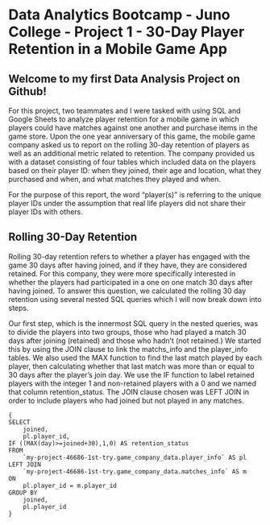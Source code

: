 # Data Analytics Bootcamp - Juno College - Project 1 - 30-Day Player Retention in a Mobile Game App

## Welcome to my first Data Analysis Project on Github!

For this project, two teammates and I were tasked with using SQL and Google Sheets to analyze player retention for a mobile game in which players could have matches against one another and purchase items in the game store. Upon the one year anniversary of this game, the mobile game company asked us to report on the rolling 30-day retention of players as well as an additional metric related to retention. The company provided us with a dataset consisting of four tables which included data on the players based on their player ID: when they joined, their age and location, what they purchased and when, and what matches they played and when.

For the purpose of this report, the word “player(s)” is referring to the unique player IDs under the assumption that real life players did not share their player IDs with others.

## Rolling 30-Day Retention

Rolling 30-day retention refers to whether a player has engaged with the game 30 days after having joined, and if they have, they are considered retained. For this company, they were more specifically interested in whether the players had participated in a one on one match 30 days after having joined. To answer this question, we calculated the rolling 30 day retention using several nested SQL queries which I will now break down into steps.

Our first step, which is the innermost SQL query in the nested queries, was to divide the players into two groups, those who had played a match 30 days after joining (retained) and those who hadn’t (not retained.) We started this by using the JOIN clause to link the matchs_info and the player_info tables.  We also used the MAX function to find the last match played by each player, then calculating whether that last match was more than or equal to 30 days after the player’s join day. We use the IF function to label retained players with the integer 1 and non-retained players with a 0 and we named that column retention_status. The JOIN clause chosen was LEFT JOIN in order to include players who had joined but not played in any matches.

```
{
SELECT
    joined,
    pl.player_id,
IF ((MAX(day)>=joined+30),1,0) AS retention_status
FROM
    `my-project-46686-1st-try.game_company_data.player_info` AS pl
LEFT JOIN
    `my-project-46686-1st-try.game_company_data.matches_info` AS m
ON
    pl.player_id = m.player_id
GROUP BY
    joined,
    pl.player_id
}
```

